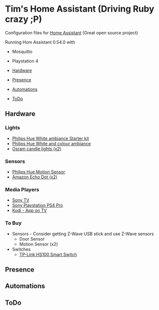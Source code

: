# Tim's Home Assistant (Driving Ruby crazy ;P)
Configuration files for [Home Assistant](http://homeassistant.io) (Great open source project)

Running Hom Assistant 0.54.0 with
* Mosquitto
* Playstation 4

* [Hardware](#hardware)
* [Presence](#presence)
* [Automations](#automations)
* [ToDo](#todo)

## Hardware
### Lights
* [Philips Hue White ambiance Starter kit](https://goo.gl/UiuuFE)
* [Philips Hue White and colour ambiance](https://goo.gl/QCu6Az)
* [Osram candle lights (x2)](https://goo.gl/kBqa5r)
### Sensors
* [Philips Hue Motion Sensor](https://goo.gl/WiubkD)
* [Amazon Echo Dot (x2)](https://goo.gl/T7A4kq)
### Media Players
* [Sony TV](https://goo.gl/C2V2Rr)
* [Sony Playstation PS4 Pro](https://goo.gl/sjZd4q)
* [Kodi - App on TV](https://kodi.tv)

### To Buy
* Sensors - Consider getting Z-Wave USB stick and use Z-Wave sensors
  * Door Sensor
  * Motion Sensor (x2)
* Switches
  * [TP-Link HS100 Smart Switch](https://goo.gl/WL54Ae)

## Presence

## Automations

## ToDo

